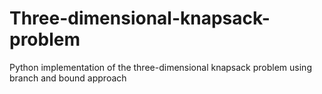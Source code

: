 # Three-dimensional-knapsack-problem
Python implementation of the three-dimensional knapsack problem using branch and bound approach

